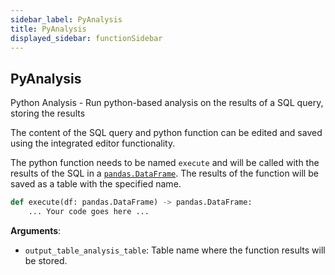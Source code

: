 ```yaml
---
sidebar_label: PyAnalysis
title: PyAnalysis
displayed_sidebar: functionSidebar
---
```


## PyAnalysis

Python Analysis - Run python-based analysis on the results of a SQL query, storing the results

The content of the SQL query and python function can be edited and saved using the integrated editor functionality.

The python function needs to be named `execute` and will be called with the results of the SQL in a [`pandas.DataFrame`](https://pandas.pydata.org/docs/reference/api/pandas.DataFrame.html).
The results of the function will be saved as a table with the specified name.

```python
def execute(df: pandas.DataFrame) -> pandas.DataFrame:
    ... Your code goes here ...
```

**Arguments**:

- `output_table_analysis_table`: Table name where the function results will be stored.

